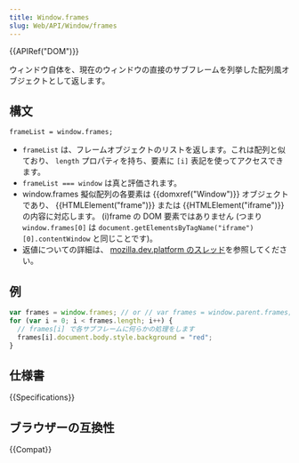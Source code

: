 ```yaml
---
title: Window.frames
slug: Web/API/Window/frames
---
```


{{APIRef("DOM")}}

ウィンドウ自体を、現在のウィンドウの直接のサブフレームを列挙した配列風オブジェクトとして返します。

## 構文

```
frameList = window.frames;
```

- `frameList` は、フレームオブジェクトのリストを返します。これは配列と似ており、 `length` プロパティを持ち、要素に `[i]` 表記を使ってアクセスできます。
- `frameList === window` は真と評価されます。
- window\.frames 擬似配列の各要素は {{domxref("Window")}} オブジェクトであり、 {{HTMLElement("frame")}} または {{HTMLElement("iframe")}} の内容に対応します。 (i)frame の DOM 要素ではありません (つまり `window.frames[0]` は `document.getElementsByTagName("iframe")[0].contentWindow` と同じことです)。
- 返値についての詳細は、 [mozilla.dev.platform のスレッド](http://groups.google.com/group/mozilla.dev.platform/browse_thread/thread/5628c6f346859d4f/169aa7004565066?hl=en&ie=UTF-8&oe=utf-8&q=window.frames&pli=1)を参照してください。

## 例

```js
var frames = window.frames; // or // var frames = window.parent.frames;
for (var i = 0; i < frames.length; i++) {
  // frames[i] で各サブフレームに何らかの処理をします
  frames[i].document.body.style.background = "red";
}
```

## 仕様書

{{Specifications}}

## ブラウザーの互換性

{{Compat}}
